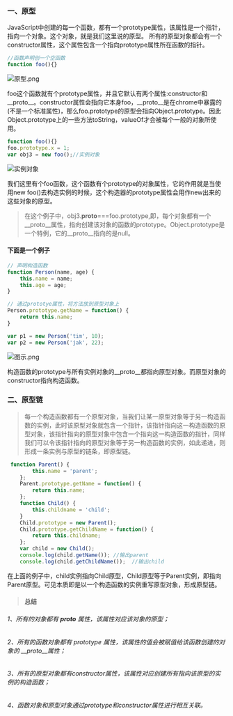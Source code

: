 ### 一、原型
JavaScript中创建的每一个函数，都有一个prototype属性，该属性是一个指针，指向一个对象。这个对象，就是我们这里说的原型。
所有的原型对象都会有一个constructor属性，这个属性包含一个指向prototype属性所在函数的指针。
```javascript
//函数声明创一个空函数
function foo(){}
```

![原型.png](http://upload-images.jianshu.io/upload_images/3229842-48de74a3cfec7e9d.png?imageMogr2/auto-orient/strip%7CimageView2/2/w/1240)

foo这个函数就有个prototype属性，并且它默认有两个属性:constructor和__proto__。constructor属性会指向它本身foo，__proto__是在chrome中暴露的(不是一个标准属性)，那么foo.prototype的原型会指向Object.prototype。因此Object.prototype上的一些方法toString，valueOf才会被每个一般的对象所使用。
```javascript
function foo(){}
foo.prototype.x = 1;
var obj3 = new foo();//实例对象
```

![实例对象](http://upload-images.jianshu.io/upload_images/3229842-1ec041fa1df1e55f.png?imageMogr2/auto-orient/strip%7CimageView2/2/w/1240)

我们这里有个foo函数，这个函数有个prototype的对象属性，它的作用就是当使用new foo()去构造实例的时候，这个构造器的prototype属性会用作new出来的这些对象的原型。
>在这个例子中，obj3.__proto__===foo.prototype,即，每个对象都有一个__proto__属性，指向创建该对象的函数的prototype。Object.prototype是一个特例，它的__proto__指向的是null。

#### 下面是一个例子
```javascript
// 声明构造函数
function Person(name, age) {
    this.name = name;
    this.age = age;
}

// 通过prototye属性，将方法放到原型对象上
Person.prototype.getName = function() {
    return this.name;
}

var p1 = new Person('tim', 10);
var p2 = new Person('jak', 22);
```

![图示.png](http://upload-images.jianshu.io/upload_images/3229842-3e7187f42cdfcda9.png?imageMogr2/auto-orient/strip%7CimageView2/2/w/1240)

构造函数的prototype与所有实例对象的__proto__都指向原型对象。而原型对象的constructor指向构造函数。

### 二、原型链
>每一个构造函数都有一个原型对象，当我们让某一原型对象等于另一构造函数的实例，此时该原型对象就包含一个指针，该指针指向这一构造函数的原型对象，该指针指向的原型对象中包含一个指向这一构造函数的指针，同样我们可以令该指针指向的原型对象等于另一构造函数的实例，如此递进，则形成一条实例与原型的链条，即原型链。

```javascript
 function Parent() {
        this.name = 'parent';
    };
    Parent.prototype.getName = function() {
        return this.name;
    };
    function Child() {
        this.childname = 'child';
    }
    Child.prototype = new Parent();
    Child.prototype.getChildName = function() {
        return this.childname;
    };
    var child = new Child();
    console.log(child.getName()); //输出parent
    console.log(child.getChildName());  //输出child
```
在上面的例子中，child实例指向Child原型，Child原型等于Parent实例，即指向Parent原型。可见本质即是以一个构造函数的实例重写原型对象，形成原型链。

>#### 总结
###### 1、所有的对象都有 __proto__ 属性，该属性对应该对象的原型；
###### 2、所有的函数对象都有 prototype 属性，该属性的值会被赋值给该函数创建的对象的 __proto__属性；
###### 3、所有的原型对象都有constructor属性，该属性对应创建所有指向该原型的实例的构造函数；
###### 4、函数对象和原型对象通过prototype和constructor属性进行相互关联。
